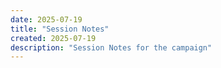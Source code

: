 ```yaml
---
date: 2025-07-19
title: "Session Notes"
created: 2025-07-19
description: "Session Notes for the campaign"
---
```









<!-- Hugo will automatically list all pages in this section below this content -->